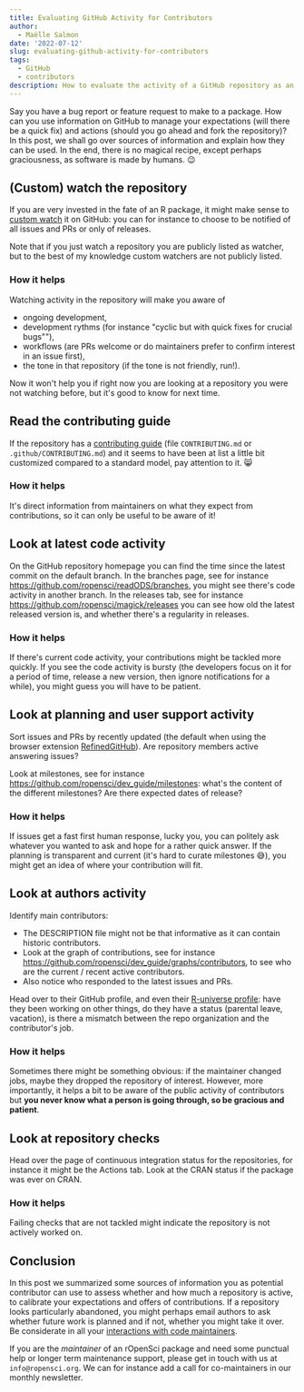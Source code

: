 ```yaml
---
title: Evaluating GitHub Activity for Contributors
author:
  - Maëlle Salmon
date: '2022-07-12'
slug: evaluating-github-activity-for-contributors
tags:
  - GitHub
  - contributors
description: How to evaluate the activity of a GitHub repository as an user or potential contributors 
---
```


Say you have a bug report or feature request to make to a package. 
How can you use information on GitHub to manage your expectations (will there be a quick fix) and actions (should you go ahead and fork the repository)?
In this post, we shall go over sources of information and explain how they can be used.
In the end, there is no magical recipe, except perhaps graciousness, as software is made by humans. :wink:

## (Custom) watch the repository

If you are very invested in the fate of an R package, it might make sense to [custom watch](https://docs.github.com/en/account-and-profile/managing-subscriptions-and-notifications-on-github/setting-up-notifications/configuring-notifications#configuring-your-watch-settings-for-an-individual-repository=) it on GitHub: you can for instance to choose to be notified of all issues and PRs or only of releases.

Note that if you just watch a repository you are publicly listed as watcher, but to the best of my knowledge custom watchers are not publicly listed.

### How it helps

Watching activity in the repository will make you aware of 
- ongoing development, 
- development rythms (for instance "cyclic but with quick fixes for crucial bugs""), 
- workflows (are PRs welcome or do maintainers prefer to confirm interest in an issue first),
- the tone in that repository (if the tone is not friendly, run!). 

Now it won't help you if right now you are looking at a repository you were not watching before, but it's good to know for next time.

## Read the contributing guide

If the repository has a [contributing guide](/blog/2021/04/28/commcall-pkg-community/) (file `CONTRIBUTING.md` or `.github/CONTRIBUTING.md`) and it seems to have been at list a little bit customized compared to a standard model, pay attention to it. :smile_cat:

### How it helps

It's direct information from maintainers on what they expect from contributions, so it can only be useful to be aware of it!

## Look at latest code activity

On the GitHub repository homepage you can find the time since the latest commit on the default branch.
In the branches page, see for instance <https://github.com/ropensci/readODS/branches>, you might see there's code activity in another branch.
In the releases tab, see for instance <https://github.com/ropensci/magick/releases> you can see how old the latest released version is, and whether there's a regularity in releases.

### How it helps

If there's current code activity, your contributions might be tackled more quickly.
If you see the code activity is bursty (the developers focus on it for a period of time, release a new version, then ignore notifications for a while), you might guess you will have to be patient.

## Look at planning and user support activity

Sort issues and PRs by recently updated (the default when using the browser extension [RefinedGitHub](https://github.com/refined-github/refined-github)). Are repository members active answering issues?

Look at milestones, see for instance <https://github.com/ropensci/dev_guide/milestones>: what's the content of the different milestones?
Are there expected dates of release?

### How it helps

If issues get a fast first human response, lucky you, you can politely ask whatever you wanted to ask and hope for a rather quick answer.
If the planning is transparent and current (it's hard to curate milestones :sweat_smile:), you might get an idea of where your contribution will fit.

## Look at authors activity

Identify main contributors:
- The DESCRIPTION file might not be that informative as it can contain historic contributors. 
- Look at the graph of contributions, see for instance <https://github.com/ropensci/dev_guide/graphs/contributors>, to see who are the current / recent active contributors. 
- Also notice who responded to the latest issues and PRs.

Head over to their GitHub profile, and even their [R-universe profile](https://r-universe.dev/maintainers/): have they been working on other things, do they have a status (parental leave, vacation), is there a mismatch between the repo organization and the contributor's job.

### How it helps

Sometimes there might be something obvious: if the maintainer changed jobs, maybe they dropped the repository of interest.
However, more importantly, it helps a bit to be aware of the public activity of contributors but **you never know what a person is going through, so be gracious and patient**.

## Look at repository checks

Head over the page of continuous integration status for the repositories, for instance it might be the Actions tab.
Look at the CRAN status if the package was ever on CRAN.

### How it helps

Failing checks that are not tackled might indicate the repository is not actively worked on.

## Conclusion

In this post we summarized some sources of information you as potential contributor can use to assess whether and how much a repository is active, to calibrate your expectations and offers of contributions.
If a repository looks particularly abandoned, you might perhaps email authors to ask whether future work is planned and if not, whether you might take it over.
Be considerate in all your [interactions with code maintainers](https://jacobtomlinson.dev/posts/2022/dont-be-that-open-source-user-dont-be-me/).

If you are the _maintainer_ of an rOpenSci package and need some punctual help or longer term maintenance support, please get in touch with us at `info@ropensci.org`. 
We can for instance add a call for co-maintainers in our monthly newsletter.